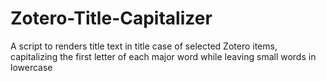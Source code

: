 # Zotero-Title-Capitalizer
A script to renders title text in title case of selected Zotero items, capitalizing the first letter of each major word while leaving small words in lowercase
